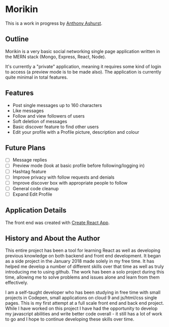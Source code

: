 # Morikin

This is a work in progress by [Anthony Ashurst](https://github.com/anthoasho).



## Outline

Morikin is a very basic social networking single page application written in the MERN stack (Mongo, Express, React, Node).

It's currently a "private" application, meaning it requires some kind of login to access (a preview mode is to be made also). The application is currently quite minimal in total features.


## Features

- Post single messages up to 160 characters
- Like messages
- Follow and view followers of users
- Soft deletion of messages
- Basic discover feature to find other users
- Edit your profile with a Profile picture, description and colour


## Future Plans

- [ ] Message replies
- [ ] Preview mode (look at basic profile before following/logging in)
- [ ] Hashtag feature
- [ ] Improve privacy with follow requests and denials
- [ ] Improve discover box with appropriate people to follow
- [ ] General code cleanup
- [ ] Expand Edit Profile

## Application Details

The front end was created with [Create React App](https://github.com/facebook/create-react-app).


## History and About the Author

This entire project has been a tool for learning React as well as developing previous knowledge on both backend and front end development. It began as a side project in the January 2018 made solely in my free time. It has helped me develop a number of different skills over that time as well as truly introducing me to using github. The work has been a solo project during this time, allowing me to solve problems and issues alone and learn from them effectively.

I am a self-taught developer who has been studying in free time with small projects in Codepen, small applications on cloud 9 and js/html/css single pages. This is my first attempt at a full scale front end and back end project. While I have worked on this project I have had the opportunity to develop my javascript abilities and write better code overall - it still has a lot of work to go and I hope to continue developing these skills over time.
